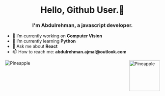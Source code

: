 <h1 align="center"> Hello, Github User.👋 </h1>

<h3 align="center">I'm Abdulrehman, a javascript developer. </h3>


 <ul>
  <li>🔭 I’m currently working on <strong>Computer Vision</strong></li>
  <li>🌱 I’m currently learning <strong>Python</strong></li>
  <li>💬 Ask me about <strong>React</strong></li>
  <li>📫 How to reach me: <strong>abdulrehman.ajmal@outlook.com </strong></li>
 </ul>


<img align="left" src="https://github-readme-stats.vercel.app/api/top-langs?username=Pineapple-1&show_icons=true&locale=en&layout=compact" alt="Pineapple" />
<img align="right" width="100" height="100" src="https://media.giphy.com/media/IoP0PvbbSWGAM/giphy.gif" alt="Pineapple" />

